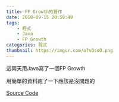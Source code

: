 ```yaml
---
title: FP Growth的實作
date: 2018-09-15 20:59:49
tags:
    - 程式
    - Java
    - FP Growth
categories: 程式
thumbnail: https://imgur.com/o7vOsdO.png
---
```

這兩天用Java寫了一個FP Growth

用簡單的資料跑了一下應該是沒問題的

[Source Code](https://github.com/CYLMos/FP_Growth)